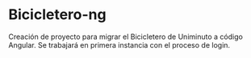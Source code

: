 # Bicicletero-ng
Creación de proyecto para migrar el Bicicletero de Uniminuto a código Angular.
Se trabajará en primera instancia con el proceso de login.
